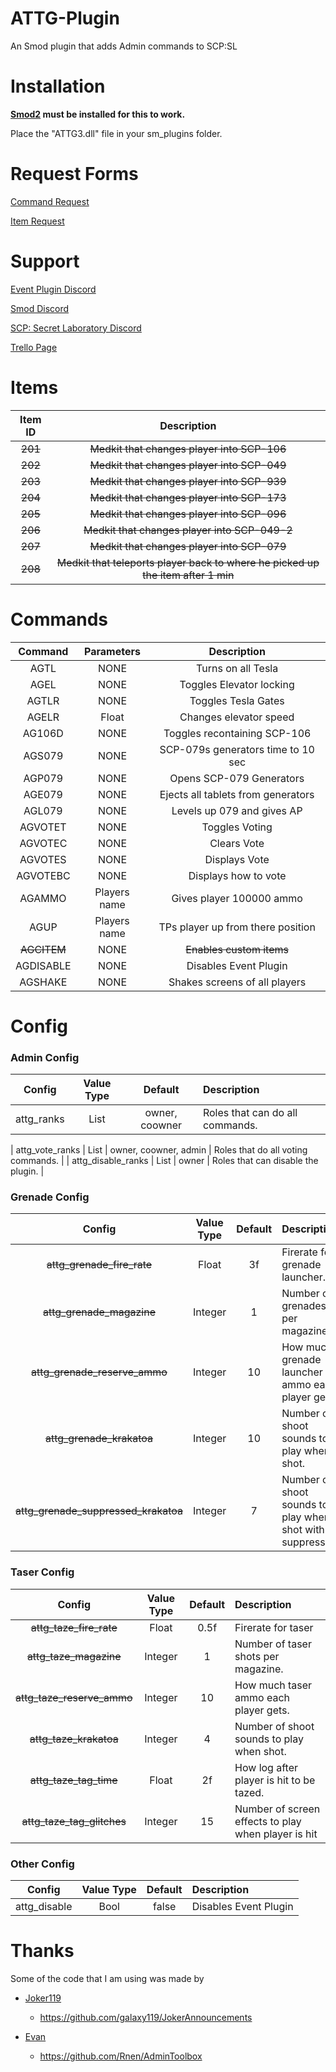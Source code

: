 # ATTG-Plugin
An Smod plugin that adds Admin commands to SCP:SL

# Installation
**[Smod2](https://github.com/Grover-c13/Smod2) must be installed for this to work.**

Place the "ATTG3.dll" file in your sm_plugins folder.
# Request Forms

[Command Request](https://goo.gl/forms/GW8Ic4UplluDDP592) 

[Item Request](https://goo.gl/forms/yMY8dRiiafXGqW3y2)

# Support

[Event Plugin Discord](https://discord.gg/8bjsvST)

[Smod Discord](https://discord.gg/nJRA2CT)

[SCP: Secret Laboratory Discord](https://discord.gg/scpsl )

[Trello Page](https://trello.com/b/YpKW1b8p/event-plugin)

# Items
| Item ID       | Description |
| :-------------: | :---------: | 
| ~~201~~ | ~~Medkit that changes player into SCP-106~~ |
| ~~202~~ | ~~Medkit that changes player into SCP-049~~ |
| ~~203~~ | ~~Medkit that changes player into SCP-939~~ |
| ~~204~~ | ~~Medkit that changes player into SCP-173~~ |
| ~~205~~ | ~~Medkit that changes player into SCP-096~~ |
| ~~206~~ | ~~Medkit that changes player into SCP-049-2~~ |
| ~~207~~ | ~~Medkit that changes player into SCP-079~~ |
| ~~208~~ | ~~Medkit that teleports player back to where he picked up the item after 1 min~~ |

# Commands
| Command      | Parameters| Description |
| :-------------: | :---------: | :---------: | 
| AGTL | NONE | Turns on all Tesla |
| AGEL | NONE | Toggles Elevator locking |
| AGTLR | NONE | Toggles Tesla Gates |
| AGELR | Float | Changes elevator speed |
| AG106D | NONE | Toggles recontaining SCP-106 |
| AGS079 | NONE | SCP-079s generators time to 10 sec |
| AGP079 | NONE | Opens SCP-079 Generators |
| AGE079 | NONE | Ejects all tablets from generators |
| AGL079 | NONE | Levels up 079 and gives AP |
| AGVOTET | NONE | Toggles Voting  |
| AGVOTEC | NONE| Clears Vote |
| AGVOTES | NONE | Displays Vote |
| AGVOTEBC| NONE | Displays how to vote |
| AGAMMO | Players name |Gives player 100000 ammo|
| AGUP | Players name | TPs player up from there position |
| ~~AGCITEM~~ | NONE | ~~Enables custom items~~ |
| AGDISABLE | NONE | Disables Event Plugin |
| AGSHAKE | NONE | Shakes screens of all players |


# Config


### Admin Config
| Config        | Value Type | Default | Description |
| :-------------: | :---------: | :---------: |:------ |
| attg_ranks | List | owner, coowner | Roles that can do all commands. |

| attg_vote_ranks | List | owner, coowner, admin | Roles that do all voting commands. |
| attg_disable_ranks | List | owner | Roles that can disable the plugin. |


### Grenade Config
| Config        | Value Type | Default | Description |
| :-------------: | :---------: | :---------: |:------ |
| ~~attg_grenade_fire_rate~~ | Float | 3f | Firerate for grenade launcher. |
| ~~attg_grenade_magazine~~ | Integer | 1 | Number of grenades per magazine. |
| ~~attg_grenade_reserve_ammo~~ | Integer | 10 | How much grenade launcher ammo each player gets. |
| ~~attg_grenade_krakatoa~~ | Integer | 10 | Number of shoot sounds to play when shot. |
| ~~attg_grenade_suppressed_krakatoa~~ | Integer | 7 | Number of shoot sounds to play when shot with a suppressor. |

### Taser Config
| Config        | Value Type | Default | Description |
| :-------------: | :---------: | :---------: |:------ |
| ~~attg_taze_fire_rate~~ | Float | 0.5f | Firerate for taser |
| ~~attg_taze_magazine~~ | Integer | 1 | Number of taser shots per magazine. |
| ~~attg_taze_reserve_ammo~~ | Integer | 10 | How much taser ammo each player gets. |
| ~~attg_taze_krakatoa~~ | Integer | 4 | Number of shoot sounds to play when shot. |
| ~~attg_taze_tag_time~~ | Float | 2f | How log after player is hit to be tazed. |
| ~~attg_taze_tag_glitches~~ | Integer | 15 | Number of screen effects to play when player is hit |

### Other Config
| Config        | Value Type | Default | Description |
| :-------------: | :---------: | :---------: |:------ |
| attg_disable | Bool | false | Disables Event Plugin |

# Thanks
Some of the code that I am using was made by 


* [Joker119](https://github.com/galaxy119)

  * https://github.com/galaxy119/JokerAnnouncements

* [Evan](https://github.com/Rnen)

  * https://github.com/Rnen/AdminToolbox
  
